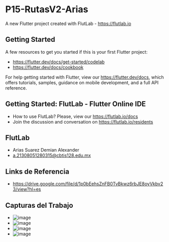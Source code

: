 # P15-RutasV2-Arias

A new Flutter project created with FlutLab - https://flutlab.io

## Getting Started

A few resources to get you started if this is your first Flutter project:

- https://flutter.dev/docs/get-started/codelab
- https://flutter.dev/docs/cookbook

For help getting started with Flutter, view our
https://flutter.dev/docs, which offers tutorials,
samples, guidance on mobile development, and a full API reference.

## Getting Started: FlutLab - Flutter Online IDE

- How to use FlutLab? Please, view our https://flutlab.io/docs
- Join the discussion and conversation on https://flutlab.io/residents

## FlutLab
- Arias Suarez Demian Alexander
- a.21308051280315@cbtis128.edu.mx

## Links de Referencia
- https://drive.google.com/file/d/1p0bEehsZnFB0TvBkwz6rbJE8oyVkbv23/view?hl=es

## Capturas del Trabajo
- ![image](https://github.com/AriasSuarezDemianAlexander/p15-RutasV2-0315/assets/143743142/c610fcfe-3fae-4897-b831-222b6af52f35)
- ![image](https://github.com/AriasSuarezDemianAlexander/p15-RutasV2-0315/assets/143743142/3dee0c8e-1bc9-4e25-b55a-9ba2ed5c0afd)
- ![image](https://github.com/AriasSuarezDemianAlexander/p15-RutasV2-0315/assets/143743142/fdb50bb4-016e-406a-822b-3a263d384036)
- ![image](https://github.com/AriasSuarezDemianAlexander/p15-RutasV2-0315/assets/143743142/eab26f24-aa9c-4a14-9799-acb55c1e6f23)



